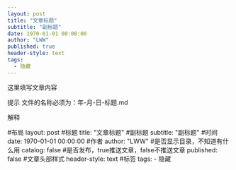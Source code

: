 ```yaml
---
layout: post
title: "文章标题"
subtitle: "副标题"
date: 1970-01-01 00:00:00
author: "LWW"
published: true
header-style: text
tags:
  - 隐藏
---
```


这里填写文章内容

提示
文件的名称必须为：年-月-日-标题.md

解释

#布局
layout: post
#标题
title: "文章标题"
#副标题
subtitle: "副标题"
#时间
date: 1970-01-01 00:00:00
#作者
author: "LWW"
#是否显示目录，不知道有什么用
catalog: false
#是否发布，true推送文章，false不推送文章
published: false
#文章头部样式
header-style: text
#标签
tags:
    - 隐藏